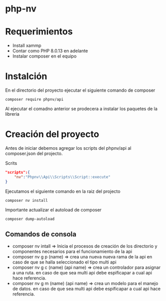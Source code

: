 # php-nv

# Requerimientos
* Install xammp
* Contar como PHP 8.0.13 en adelante
* Instalar composer en el equipo

# Instalción

En el directorio del proyecto ejecutar el siguiente comando de composer
```
composer require phpnv/api
```

Al ejecutar el comadno anterior se prodecera a instalar los paquetes de la libreria



# Creación del proyecto
Antes de iniciar debemos agregar los scripts del phpnv/api al composer.json del projecto.

Scrits
```JSON
"scripts":{
    "nv":"Phpnv\\Api\\Scripts\\Script::execute"
}
```

Ejecutamos el siguiente comando en la raiz del projecto
```
composer nv install
```

Importante actualizar el autoload de composer
```
composer dump-autoload
```


## Comandos de consola

* composer nv intall => Inicia el procesos de creación de los directorio y componentes necesarios para el funcionamiento de la api
* composer nv g p (name) => crea una nueva nueva rama de la api en caso de que se halla seleccionado el tipo multi api
* composer nv g c (name) (api name) => crea un controlador para asignar a una ruta. en caso de que sea multi api debe espificapar a cual api hace referencia.
* composer nv g m (name) (api name) => crea un modelo para el manejo de datos. en caso de que sea multi api debe espificapar a cual api hace referencia.
